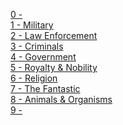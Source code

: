 [0 - ]()  
[1 - Military]()  
[2 - Law Enforcement](/codes/2.md)  
[3 - Criminals]()  
[4 - Government]()  
[5 - Royalty & Nobility]()  
[6 - Religion]()  
[7 - The Fantastic]()  
[8 - Animals & Organisms]()  
[9 - ]()  
